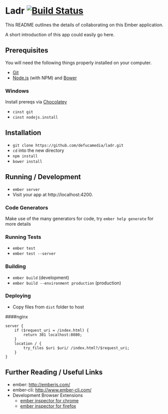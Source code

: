# Ladr [![Build Status](https://travis-ci.org/defucamedia/ladr.svg?branch=master)](https://travis-ci.org/defucamedia/ladr)

This README outlines the details of collaborating on this Ember application.

A short introduction of this app could easily go here.

## Prerequisites

You will need the following things properly installed on your computer.

* [Git](http://git-scm.com/)
* [Node.js](http://nodejs.org/) (with NPM) and [Bower](http://bower.io/)

### Windows
Install prereqs via [Chocolatey](https://chocolatey.org/)

* `cinst git`
* `cinst nodejs.install`

## Installation

* `git clone https://github.com/defucamedia/ladr.git`
* `cd` into the new directory
* `npm install`
* `bower install`

## Running / Development

* `ember server`
* Visit your app at http://localhost:4200.

### Code Generators

Make use of the many generators for code, try `ember help generate` for more details

### Running Tests

* `ember test`
* `ember test --server`

### Building

* `ember build` (development)
* `ember build --environment production` (production)

### Deploying

* Copy files from `dist` folder to host

####nginx

```
server {
	if ($request_uri = /index.html) {
		return 301 localhost:8080;
	}
  	location / {
		try_files $uri $uri/ /index.html?/$request_uri;
	}
}
```

## Further Reading / Useful Links

* ember: http://emberjs.com/
* ember-cli: http://www.ember-cli.com/
* Development Browser Extensions
  * [ember inspector for chrome](https://chrome.google.com/webstore/detail/ember-inspector/bmdblncegkenkacieihfhpjfppoconhi)
  * [ember inspector for firefox](https://addons.mozilla.org/en-US/firefox/addon/ember-inspector/)


